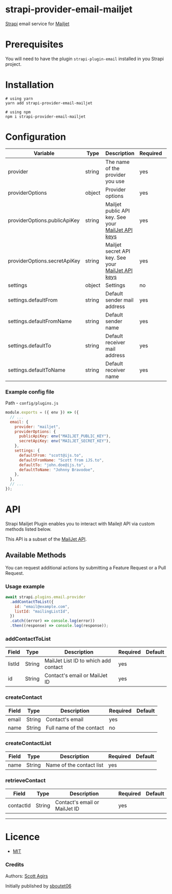 # strapi-provider-email-mailjet

[Strapi](http://strapi.io/) email service for [Mailjet](https://mailjet.com/)

# Prerequisites

You will need to have the plugin `strapi-plugin-email` installed in you Strapi project.

# Installation

```
# using yarn
yarn add strapi-provider-email-mailjet

# using npm
npm i strapi-provider-email-mailjet
```

# Configuration

| Variable                     | Type   | Description                                                                                   | Required | Default   |
| ---------------------------- | ------ | --------------------------------------------------------------------------------------------- | -------- | --------- |
| provider                     | string | The name of the provider you use                                                              | yes      |           |
| providerOptions              | object | Provider options                                                                              | yes      |           |
| providerOptions.publicApiKey | string | Mailjet public API key. See your [MailJet API keys](https://app.mailjet.com/account/api_keys) | yes      |           |
| providerOptions.secretApiKey | string | Mailjet secret API key. See your [MailJet API keys](https://app.mailjet.com/account/api_keys) | yes      |           |
| settings                     | object | Settings                                                                                      | no       | {}        |
| settings.defaultFrom         | string | Default sender mail address                                                                   | yes      | undefined |
| settings.defaultFromName     | string | Default sender name                                                                           | yes      | undefined |
| settings.defaultTo           | string | Default receiver mail address                                                                 | yes      | undefined |
| settings.defaultToName       | string | Default receiver name                                                                         | yes      | undefined |

### Example config file

Path - `config/plugins.js`

```javascript
module.exports = ({ env }) => ({
  // ...
  email: {
    provider: "mailjet",
    providerOptions: {
      publicApiKey: env("MAILJET_PUBLIC_KEY"),
      secretApiKey: env("MAILJET_SECRET_KEY"),
    },
    settings: {
      defaultFrom: "scott@ijs.to",
      defaultFromName: "Scott from iJS.to",
      defaultTo: "john.doe@ijs.to",
      defaultToName: "Johnny Bravodoe",
    },
  },
  // ...
});
```

# API

Strapi Mailjet Plugin enables you to interact with Mailejt API via custom methods listed below.

This API is a subset of the [MailJet API](https://dev.mailjet.com/email/reference/).

## Available Methods

You can request additional actions by submitting a Feature Request or a Pull Request.

### Usage example

```javascript
await strapi.plugins.email.provider
  .addContactToList({
    id: "email@example.com",
    listId: "mailingListId",
  })
  .catch((error) => console.log(error))
  .then((response) => console.log(response));
```

### **addContactToList**

| Field  | Type   | Description                          | Required | Default |
| ------ | ------ | ------------------------------------ | -------- | ------- |
| listId | String | MailJet List ID to which add contact | yes      |         |
| id     | String | Contact's email or MailJet ID        | yes      |         |

### **createContact**

| Field | Type   | Description              | Required | Default |
| ----- | ------ | ------------------------ | -------- | ------- |
| email | String | Contact's email          | yes      |         |
| name  | String | Full name of the contact | no       |         |

### **createContactList**

| Field | Type   | Description              | Required | Default |
| ----- | ------ | ------------------------ | -------- | ------- |
| name  | String | Name of the contact list | yes      |         |

### **retrieveContact**

| Field     | Type   | Description                   | Required | Default |
| --------- | ------ | ----------------------------- | -------- | ------- |
| contactId | String | Contact's email or MailJet ID | yes      |         |

---

# Licence

- [MIT](https://github.com/ijsto/strapi-provider-email-mailjet/blob/master/LICENSE.md)

### Credits

Authors:
[Scott Agirs](https://github.com/scottagirs)

Initially published by [sboutet06](https://github.com/sboutet06)
